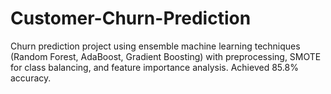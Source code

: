 # Customer-Churn-Prediction
Churn prediction project using ensemble machine learning techniques (Random Forest, AdaBoost, Gradient Boosting) with preprocessing, SMOTE for class balancing, and feature importance analysis. Achieved 85.8% accuracy.
